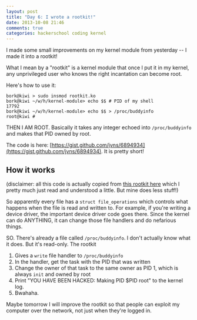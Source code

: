 ```yaml
---
layout: post
title: "Day 6: I wrote a rootkit!"
date: 2013-10-08 21:46
comments: true
categories: hackerschool coding kernel
---
```


I made some small improvements on my kernel module from yesterday -- I
made it into a rootkit!

What I mean by a "rootkit" is a kernel module that once I put it in my
kernel, any unprivileged user who knows the right incantation can become
root.

Here's how to use it:

```
bork@kiwi > sudo insmod rootkit.ko
bork@kiwi ~/w/h/kernel-module> echo $$ # PID of my shell
17792
bork@kiwi ~/w/h/kernel-module> echo $$ > /proc/buddyinfo
root@kiwi #
```

THEN I AM ROOT. Basically it takes any integer echoed into
`/proc/buddyinfo` and makes that PID owned by root.

The code is here:
[https://gist.github.com/jvns/6894934](https://gist.github.com/jvns/6894934).
It is pretty short!

## How it works

(disclaimer: all this code is actually copied from [this rootkit here](https://github.com/mfontanini/Programs-Scripts/blob/master/rootkit/rootkit.c)
which I pretty much just read and understood a little. But mine does
less stuff!)

So apparently every file has a `struct file_operations` which controls
what happens when the file is read and written to. For example, if
you're writing a device driver, the important device driver code goes
there. Since the kernel can do ANYTHING, it can change those file
handlers and do nefarious things.

SO. There's already a file called `/proc/buddyinfo`. I don't actually
know what it does. But it's read-only. The rootkit 

1. Gives a `write` file handler to `/proc/buddyinfo`
2. In the handler, get the task with the PID that was written
3. Change the owner of that task to the same owner as PID 1, which is
  always `init` and owned by root
4. Print "YOU HAVE BEEN HACKED: Making PID $PID root" to the kernel log.
5. Bwahaha.

Maybe tomorrow I will improve the rootkit so that people can exploit my
computer over the network, not just when they're logged in.
